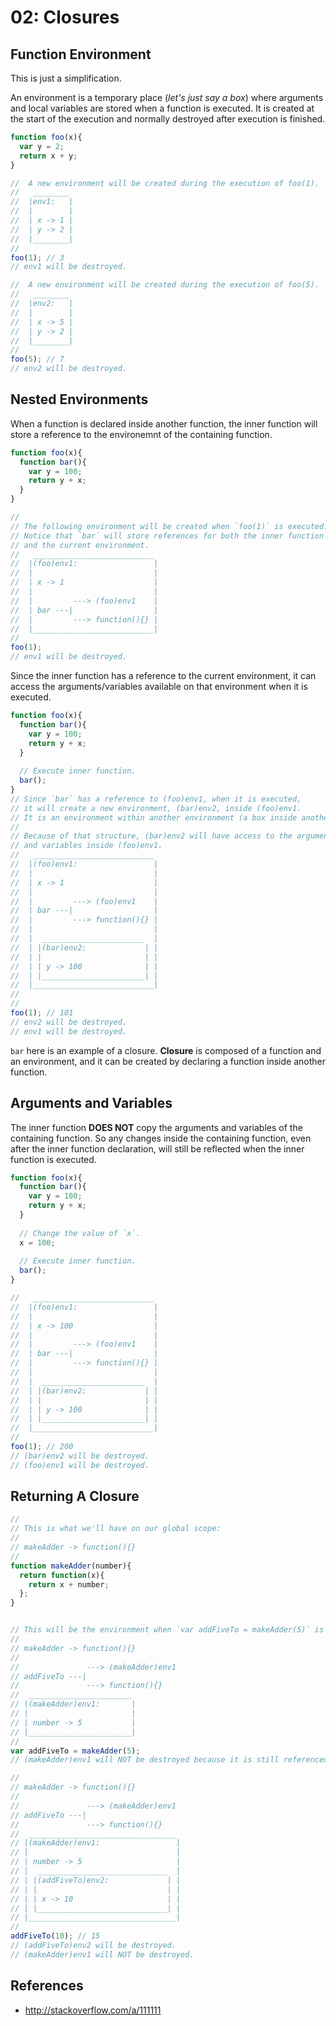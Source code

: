 # 02: Closures

## Function Environment

This is just a simplification.

An environment is a temporary place (*let's just say a box*) where arguments and local variables are stored when a function is executed. It is created at the start of the execution and normally destroyed after execution is finished.

```js
function foo(x){
  var y = 2;
  return x + y;
}

//  A new environment will be created during the execution of foo(1).
//   ________
//  |env1:   |
//  |        |
//  | x -> 1 |
//  | y -> 2 |
//  |________|
//
foo(1); // 3
// env1 will be destroyed.

//  A new environment will be created during the execution of foo(5).
//   ________
//  |env2:   |
//  |        |
//  | x -> 5 |
//  | y -> 2 |
//  |________|
//
foo(5); // 7
// env2 will be destroyed.
```

## Nested Environments

When a function is declared inside another function, the inner function will store a reference to the environemnt of the containing function.

```js
function foo(x){
  function bar(){
    var y = 100;
    return y + x;
  }
}

//
// The following environment will be created when `foo(1)` is executed. 
// Notice that `bar` will store references for both the inner function
// and the current environment.
//   ___________________________
//  |(foo)env1:                 |
//  |                           |
//  | x -> 1                    |
//  |                           |
//  |         ---> (foo)env1    |
//  | bar ---|                  |
//  |         ---> function(){} |
//  |___________________________|
//
foo(1);
// env1 will be destroyed.
```

Since the inner function has a reference to the current environment, it can access the arguments/variables available on that environment when it is executed.

```js
function foo(x){
  function bar(){
    var y = 100;
    return y + x;
  }
  
  // Execute inner function.
  bar();
}
// Since `bar` has a reference to (foo)env1, when it is executed, 
// it will create a new environment, (bar)env2, inside (foo)env1.
// It is an environment within another environment (a box inside another box).
//
// Because of that structure, (bar)env2 will have access to the arguments 
// and variables inside (foo)env1.
//   ___________________________
//  |(foo)env1:                 |
//  |                           |
//  | x -> 1                    |
//  |                           |
//  |         ---> (foo)env1    |
//  | bar ---|                  |
//  |         ---> function(){} |
//  |                           |
//  |  _______________________  |
//  | |(bar)env2:             | |
//  | |                       | |
//  | | y -> 100              | |
//  | |_______________________| |
//  |___________________________|
//
//
foo(1); // 101
// env2 will be destroyed.
// env1 will be destroyed.
```

`bar` here is an example of a closure. **Closure** is composed of a function and an environment, and it can be created by declaring a function inside another function.

## Arguments and Variables

The inner function **DOES NOT** copy the arguments and variables of the containing function. So any changes inside the containing function, even after the inner function declaration, will still be reflected when the inner function is executed.

```js
function foo(x){
  function bar(){
    var y = 100;
    return y + x;
  }
  
  // Change the value of `x`.
  x = 100;
  
  // Execute inner function.
  bar();
}

//   ___________________________
//  |(foo)env1:                 |
//  |                           |
//  | x -> 100                  |
//  |                           |
//  |         ---> (foo)env1    |
//  | bar ---|                  |
//  |         ---> function(){} |
//  |                           |
//  |  _______________________  |
//  | |(bar)env2:             | |
//  | |                       | |
//  | | y -> 100              | |
//  | |_______________________| |
//  |___________________________|
//
foo(1); // 200
// (bar)env2 will be destroyed.
// (foo)env1 will be destroyed.
```

## Returning A Closure

```js
//
// This is what we'll have on our global scope:
//
// makeAdder -> function(){}
//
function makeAdder(number){
  return function(x){
    return x + number;
  };
}


// This will be the environment when `var addFiveTo = makeAdder(5)` is executed.
//
// makeAdder -> function(){}
//
//               ---> (makeAdder)env1
// addFiveTo ---|                       
//               ---> function(){}
//  _______________________
// |(makeAdder)env1:       |
// |                       |
// | number -> 5           |
// |_______________________|
//
var addFiveTo = makeAdder(5);
// (makeAdder)env1 will NOT be destroyed because it is still referenced by the function `addFiveTo`.

//
// makeAdder -> function(){}      
//
//               ---> (makeAdder)env1   
// addFiveTo ---|                       
//               ---> function(){}      
//  _________________________________
// |(makeAdder)env1:                 |
// |                                 |
// | number -> 5                     |
// |  _____________________________  |
// | |(addFiveTo)env2:             | |
// | |                             | |
// | | x -> 10                     | |
// | |_____________________________| |
// |_________________________________|
//
addFiveTo(10); // 15
// (addFiveTo)env2 will be destroyed.
// (makeAdder)env1 will NOT be destroyed.
```

## References
- http://stackoverflow.com/a/111111
